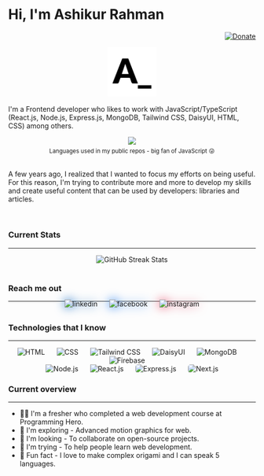 # Hi, I'm Ashikur Rahman

<div align="right">
  <a href="https://aralroca.com/donate">
    <img src="https://img.shields.io/badge/$-support-ff69b4.svg?style=flat" alt="Donate" />
  </a>
</div>

<p align="center">
  <a href="https://aralroca.com">
    <img width="100" src="https://github.com/aralroca/aralroca.com/raw/master/public/images/logo.svg" alt="logo" />
  </a>
</p>

I'm a Frontend developer who likes to work with JavaScript/TypeScript (React.js, Node.js, Express.js, MongoDB, Tailwind CSS, DaisyUI, HTML, CSS) among others.

<div align="center">
<img src="https://github-readme-stats.vercel.app/api/top-langs/?username=md-ashik-max&layout=donut"/>
  <br />
  <small>Languages used in my public repos - big fan of JavaScript 😛</small>
  <br />
  <br />
</div>

A few years ago, I realized that I wanted to focus my efforts on being useful. For this reason, I'm trying to contribute more and more to develop my skills and create useful content that can be used by developers: libraries and articles.

<br />

### Current Stats
<hr/>

<div align="center">
  <img src="https://github-readme-streak-stats.herokuapp.com/?user=md-ashik-max" alt="GitHub Streak Stats" />
  <br />
  <br />
</div>

### Reach me out
<hr/>

<p align="center" style="margin: -20px 0 30px">
  <a href="https://www.linkedin.com/in/ashikur-rahman369" target="_blank" style='margin-right:20px; text-decoration: none;'>
    <img align="center" src="https://upload.wikimedia.org/wikipedia/commons/8/81/LinkedIn_icon.svg" alt="linkedin" height="40px" width="40px" style="filter: drop-shadow(0 0 10px #0A66C2);" />
  </a>
  <a href="https://web.facebook.com/profile.php?id=100029061466456" target="_blank" style='margin-right:20px; text-decoration: none;'>
    <img align="center" src="https://upload.wikimedia.org/wikipedia/commons/5/51/Facebook_f_logo_%282019%29.svg" alt="facebook" height="40px" width="40px" style="filter: drop-shadow(0 0 10px #1877F2);" />
  </a>
  <a href="https://www.instagram.com/ashikur_rahman_ashik123/" target="_blank" style='text-decoration: none;'>
    <img align="center" src="https://upload.wikimedia.org/wikipedia/commons/a/a5/Instagram_icon.png" alt="instagram" height="40px" width="40px" style="filter: drop-shadow(0 0 10px #E4405F);" />
  </a>
</p>

### Technologies that I know
<hr/>

<p align="center">
  <img src="https://upload.wikimedia.org/wikipedia/commons/6/61/HTML5_logo_and_wordmark.svg" alt="HTML" height="40px" width="40px" style="margin-right: 20px;" />
  <img src="https://upload.wikimedia.org/wikipedia/commons/d/d5/CSS3_logo_and_wordmark.svg" alt="CSS" height="40px" width="40px" style="margin-right: 20px;" />
  <img src="https://upload.wikimedia.org/wikipedia/commons/d/d5/Tailwind_CSS_Logo.svg" alt="Tailwind CSS" height="40px" width="40px" style="margin-right: 20px;" />
  <img src="https://daisyui.com/favicon.ico" alt="DaisyUI" height="40px" width="40px" style="margin-right: 20px;" />
  <img src="https://upload.wikimedia.org/wikipedia/commons/9/93/MongoDB_Logo.svg" alt="MongoDB" height="40px" width="40px" style="margin-right: 20px;" />
  <img src="https://www.vectorlogo.zone/logos/firebase/firebase-icon.svg" alt="Firebase" height="40px" width="40px" style="margin-right: 20px;" />
  <br/>
  <img src="https://upload.wikimedia.org/wikipedia/commons/d/d9/Node.js_logo.svg" alt="Node.js" height="40px" width="40px" style="margin-right: 20px;" />
  <img src="https://upload.wikimedia.org/wikipedia/commons/a/a7/React-icon.svg" alt="React.js" height="40px" width="40px" style="margin-right: 20px;" />
  <img src="https://upload.wikimedia.org/wikipedia/commons/6/64/Expressjs.png" alt="Express.js" height="40px" width="40px" style="margin-right: 20px; background-color: white; border-radius: 5px;" />
  <img src="https://upload.wikimedia.org/wikipedia/commons/8/8e/Nextjs-logo.svg" alt="Next.js" height="40px" width="40px" style="background-color: white; border-radius: 5px;" />
</p>

### Current overview
<hr/>

<ul>
  <li>👨‍🎓 I'm a fresher who completed a web development course at Programming Hero.</li>
  <li>🚀 I'm exploring - Advanced motion graphics for web.</li>
  <li>👯 I'm looking - To collaborate on open-source projects.</li>
  <li>💬 I'm trying - To help people learn web development.</li>
  <li>🎨 Fun fact - I love to make complex origami and I can speak 5 languages.</li>
</ul>
